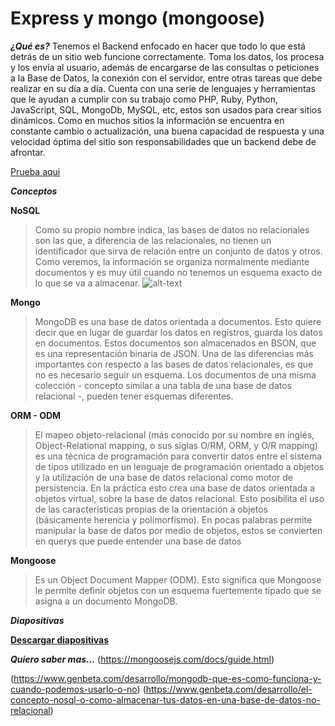 # Express y mongo (mongoose) #

***¿Qué es?***
Tenemos el Backend enfocado en hacer que todo lo que está detrás de un sitio web funcione correctamente. Toma los datos, los procesa y los envía al usuario, además de encargarse de las consultas o peticiones a la Base de Datos, la conexión con el servidor, entre otras tareas que debe realizar en su día a día. Cuenta con una serie de lenguajes y herramientas que le ayudan a  cumplir con su trabajo como PHP, Ruby, Python, JavaScript, SQL, MongoDb, MySQL, etc, estos son usados para crear sitios dinámicos. Como en muchos sitios la información se encuentra en constante cambio o actualización, una buena capacidad de respuesta y una velocidad óptima del sitio son responsabilidades que un backend debe de afrontar.

[Prueba aqui](https://repl.it/@EduDevf/8expressbackendmongo "replit")

***Conceptos***

**NoSQL**
>Como su propio nombre indica, las bases de datos no relacionales son las que, a diferencia de las relacionales, no tienen un identificador que sirva de relación entre un conjunto de datos y otros. Como veremos, la información se organiza normalmente mediante documentos y es muy útil cuando no tenemos un esquema exacto de lo que se va a almacenar.
![alt-text](https://aukera.es/blog/imagenes/tabla-codigo.png)

**Mongo**
> MongoDB es una base de datos orientada a documentos. Esto quiere decir que en lugar de guardar los datos en registros, guarda los datos en documentos. Estos documentos son almacenados en BSON, que es una representación binaria de JSON.
Una de las diferencias más importantes con respecto a las bases de datos relacionales, es que no es necesario seguir un esquema. Los documentos de una misma colección - concepto similar a una tabla de una base de datos relacional -, pueden tener esquemas diferentes.

**ORM - ODM** 
>El mapeo objeto-relacional (más conocido por su nombre en inglés, Object-Relational mapping, o sus siglas O/RM, ORM, y O/R mapping) es una técnica de programación para convertir datos entre el sistema de tipos utilizado en un lenguaje de programación orientado a objetos y la utilización de una base de datos relacional como motor de persistencia. En la práctica esto crea una base de datos orientada a objetos virtual, sobre la base de datos relacional. Esto posibilita el uso de las características propias de la orientación a objetos (básicamente herencia y polimorfismo).
En pocas palabras permite manipular la base de datos por medio de objetos, estos se convierten en querys que puede entender una base de datos

**Mongoose**
>Es un Object Document Mapper (ODM). Esto significa que Mongoose le permite definir objetos con un esquema fuertemente tipado que se asigna a un documento MongoDB.


***Diapositivas***

[**Descargar diapositivas**](https://raw.githubusercontent.com/devfmx/cinta-roja/master/8_backend_mongo/Base_de_datos.pdf)

***Quiero saber mas...***
(https://mongoosejs.com/docs/guide.html)

(https://www.genbeta.com/desarrollo/mongodb-que-es-como-funciona-y-cuando-podemos-usarlo-o-no)
(https://www.genbeta.com/desarrollo/el-concepto-nosql-o-como-almacenar-tus-datos-en-una-base-de-datos-no-relacional)
